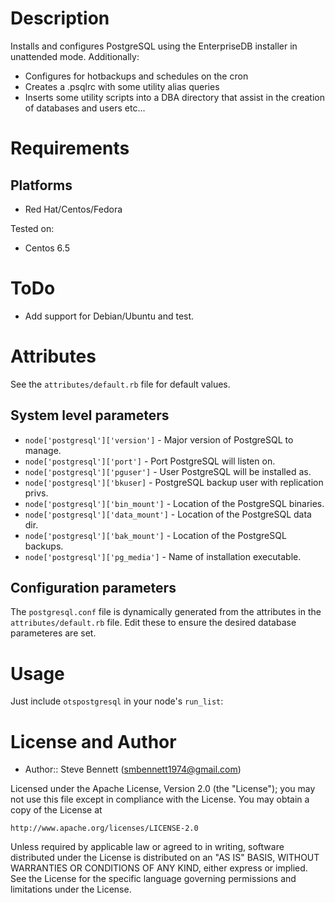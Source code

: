Description
===========
Installs and configures PostgreSQL using the EnterpriseDB installer in unattended mode. Additionally:
* Configures for hotbackups and schedules on the cron
* Creates a .psqlrc with some utility alias queries
* Inserts some utility scripts into a DBA directory that assist in the creation of databases and users etc...

Requirements
============

## Platforms

* Red Hat/Centos/Fedora

Tested on:

* Centos 6.5

ToDo
====
* Add support for Debian/Ubuntu and test.

Attributes
==========
See the `attributes/default.rb` file for default values.

System level parameters
-----------------------
* `node['postgresql']['version']` - Major version of PostgreSQL to manage.
* `node['postgresql']['port']` - Port PostgreSQL will listen on.
* `node['postgresql']['pguser']` - User PostgreSQL will be installed as.
* `node['postgresql']['bkuser]` - PostgreSQL backup user with replication privs.
* `node['postgresql']['bin_mount']` - Location of the PostgreSQL binaries.
* `node['postgresql']['data_mount']` - Location of the PostgreSQL data dir.
* `node['postgresql']['bak_mount']` - Location of the PostgreSQL backups.
* `node['postgresql']['pg_media']` - Name of installation executable.

Configuration parameters
------------------------
The `postgresql.conf` file is dynamically generated from the attributes in the `attributes/default.rb` file. Edit these to ensure the desired database parameteres are set.

Usage
=====
Just include `otspostgresql` in your node's `run_list`:

License and Author
==================
- Author:: Steve Bennett (<smbennett1974@gmail.com>)

Licensed under the Apache License, Version 2.0 (the "License");
you may not use this file except in compliance with the License.
You may obtain a copy of the License at

    http://www.apache.org/licenses/LICENSE-2.0

Unless required by applicable law or agreed to in writing, software
distributed under the License is distributed on an "AS IS" BASIS,
WITHOUT WARRANTIES OR CONDITIONS OF ANY KIND, either express or implied.
See the License for the specific language governing permissions and
limitations under the License.
